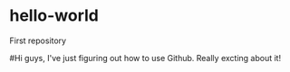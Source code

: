 # hello-world
First repository

#Hi guys, I've just figuring out how to use Github. Really excting about it! 

